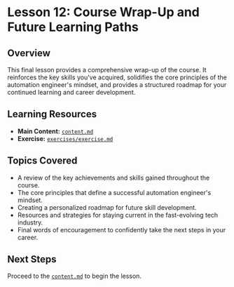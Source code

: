 # Lesson 12: Course Wrap-Up and Future Learning Paths

## Overview

This final lesson provides a comprehensive wrap-up of the course. It reinforces the key skills you've acquired, solidifies the core principles of the automation engineer's mindset, and provides a structured roadmap for your continued learning and career development.

## Learning Resources

-   **Main Content:** [`content.md`](content.md)
-   **Exercise:** [`exercises/exercise.md`](exercises/exercise.md)

## Topics Covered

-   A review of the key achievements and skills gained throughout the course.
-   The core principles that define a successful automation engineer's mindset.
-   Creating a personalized roadmap for future skill development.
-   Resources and strategies for staying current in the fast-evolving tech industry.
-   Final words of encouragement to confidently take the next steps in your career.

## Next Steps

Proceed to the [`content.md`](content.md) to begin the lesson.